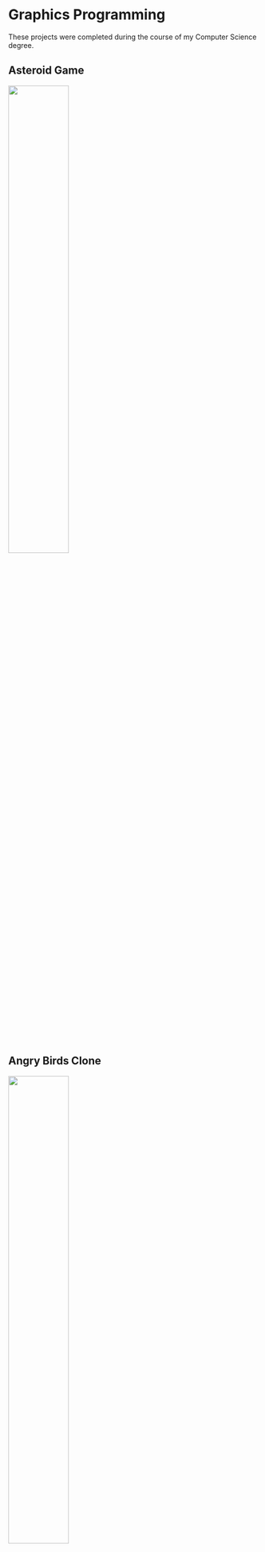 # Graphics Programming
These projects were completed during the course of my Computer Science degree.

## Asteroid Game
<p float="left">
  <img src="https://github.com/winter-berry/Graphics-Programming/blob/main/Images/asteroidGame.gif" width="49%" height="49%">
</p>

## Angry Birds Clone
<p float="left">
  <img src="https://github.com/winter-berry/Graphics-Programming/blob/main/Images/angryBirdsClone.gif" width="49%" height="49%">
</p>

## 3D Sine
<p float="left">
  <img src="https://github.com/winter-berry/Graphics-Programming/blob/main/Images/3DSine.gif" width="49%" height="49%">
</p>

